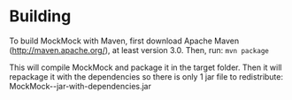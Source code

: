 Building
========

To build MockMock with Maven, first download Apache Maven (http://maven.apache.org/), at least version 3.0.
Then, run:
`mvn package`

This will compile MockMock and package it in the target folder. Then it will repackage it with the dependencies so
there is only 1 jar file to redistribute: MockMock-<version>-jar-with-dependencies.jar